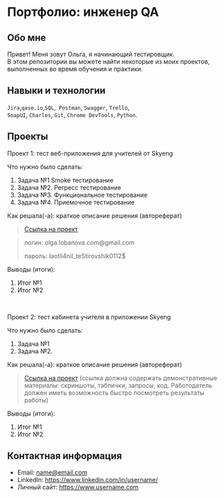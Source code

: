 # Портфолио: инженер QA

## Обо мне 

Привет! Меня зовут Ольга, я начинающий тестировщик. <br>
В этом репозитории вы можете найти некоторые из моих проектов, выполненных во время обучения и практики.
<br>

## Навыки и технологии
``Jira``,``qase.io``,``SQL``,`` Postman``, ``Swagger``, ``Trello``, <br>
``SoapUI``, ``Charles``, ``Git``, ``Chrome DevTools``,  ``Python``.




## Проекты

<p> Проект 1: тест веб-приложения для учителей от Skyeng</p>
<p>Что нужно было сделать:<p>
<ol>
  <li>Задача №1 Smoke тестирование</li>
  <li>Задача №2. Регресс тестирование</li>
  <li>Задача №3. Функциональное тестирование</li>
  <li>Задача №4. Приемочное тестирование</li>
</ol>

<p>Как решала(-а): краткое описание решения (автореферат)<p>

> <a href="https://lobanova777.atlassian.net/wiki/spaces/Decomposit/pages/2228238/1+2">Ссылка на проект</a>
  
> <p> логин: olga.lobanova.com@gmail.com </p>
> <p> пароль: Iaotli4niI_teStirovshik0112$ </p>
 
 <p>Выводы (итоги):<p>
<ol>
  <li>Итог №1</li>
  <li>Итог №2</li>
</ol>


<br> 

<p> Проект 2: тест кабинета учителя в приложении Skyeng</p>
<p>Что нужно было сделать:<p>
<ol>
  <li>Задача №1</li>
  <li>Задача №2.</li>
</ol>

<p>Как решала(-а): краткое описание решения (автореферат)<p>

>  <a href="https://fogen.notion.site/fogen/1-2-Web-REST-API-Postman-5f1700d11e1840b2a4e244b38cb0190f">Ссылка на проект</a>
  (ссылка должна содержать демонстративные материалы: скриншоты, таблички, запросы, код. Работодатель должен иметь возможность быстро посмотреть результаты работы)
 
 <p>Выводы (итоги):<p>
<ol>
  <li>Итог №1</li>
  <li>Итог №2</li>
</ol>



## Контактная информация
- Email: name@email.com
- LinkedIn: https://www.linkedin.com/in/username/
- Личный сайт: https://www.username.com
